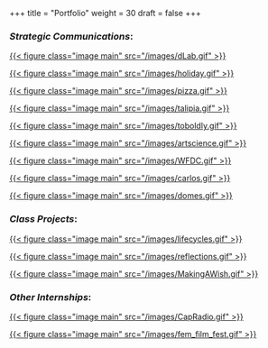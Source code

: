 +++
title = "Portfolio"
weight = 30
draft = false
+++
 ### *Strategic Communications*:
  
 <a href="https://youtu.be/84AcuTMEnMI" title="D-Lab">{{< figure class="image main" src="/images/dLab.gif" >}}</a>

 <a href="https://www.youtube.com/watch?v=9NyJGfnRDdM" title="Happy Holidays from UC Davis">{{< figure class="image main" src="/images/holiday.gif" >}}</a>

 <a href="https://www.youtube.com/watch?v=IFrdVr_p7NY&list=PLslgisHe5tBOupT4tpNT4NbevnfDrhq_K&index=13" title="Pay It Forward">{{< figure class="image main" src="/images/pizza.gif" >}}</a>

 <a href="https://www.youtube.com/watch?v=Oz3EB5AUpQA" title="Tilapia Fish Skins">{{< figure class="image main" src="/images/talipia.gif" >}}</a>

 <a href="https://youtu.be/7qhanXEL-bM" title="To Boldly Go">{{< figure class="image main" src="/images/toboldly.gif" >}}</a>

 <a href="https://www.youtube.com/watch?v=G2jCrcKiqVE&list=PLslgisHe5tBOupT4tpNT4NbevnfDrhq_K" title="When Science Meets Art">{{< figure class="image main" src="/images/artscience.gif" >}}</a>

 <a href="https://www.youtube.com/watch?v=YHhaxSQRKz8" title="World Food Day Challenge">{{< figure class="image main" src="/images/WFDC.gif" >}}</a>

 <a href="https://www.youtube.com/watch?v=-1iNIgx4tiY" title="A Day in the Life of Carlos Orozco">{{< figure class="image main" src="/images/carlos.gif" >}}</a>

 <a href="https://www.youtube.com/watch?v=SWGpmn4svDg&list=PLslgisHe5tBOupT4tpNT4NbevnfDrhq_K&index=11" title="Domie Dinners">{{< figure class="image main" src="/images/domes.gif" >}}</a>

### *Class Projects*:

 <a href="https://vimeo.com/158869106" title="Life Cycles">{{< figure class="image main" src="/images/lifecycles.gif" >}}</a>

 <a href="https://vimeo.com/215486369" title="Reflexive Reflections">{{< figure class="image main" src="/images/reflections.gif" >}}</a>
 
 <a href="https://vimeo.com/264720798" title="Making A Wish">{{< figure class="image main" src="/images/MakingAWish.gif" >}}</a>

### *Other Internships*:

 <a href="https://youtu.be/AgL8Pepp61E" title="Capital Public Radio, Place and Privilege">{{< figure class="image main" src="/images/CapRadio.gif" >}}</a>

 <a href="https://vimeo.com/201980723" title="Davis Feminist Film Festival Trailer">{{< figure class="image main" src="/images/fem_film_fest.gif" >}}</a>


